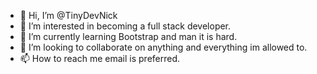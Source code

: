 - 👋 Hi, I’m @TinyDevNick
- 👀 I’m interested in becoming a full stack developer.
- 🌱 I’m currently learning Bootstrap and man it is hard.
- 💞️ I’m looking to collaborate on anything and everything im allowed to.
- 📫 How to reach me email is preferred.

<!---
TinyDevNick/TinyDevNick is a ✨ special ✨ repository because its `README.md` (this file) appears on your GitHub profile.
You can click the Preview link to take a look at your changes.
--->
